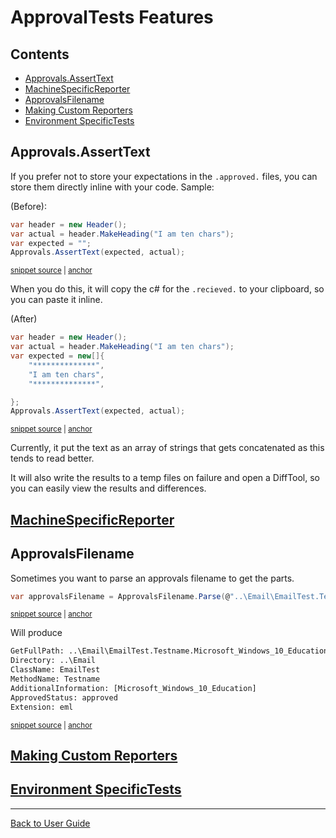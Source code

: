 <!--
GENERATED FILE - DO NOT EDIT
This file was generated by [MarkdownSnippets](https://github.com/SimonCropp/MarkdownSnippets).
Source File: /docs/ApprovalTests/mdsource/Features.source.md
To change this file edit the source file and then execute run_markdown.cmd.
-->

# ApprovalTests Features

<!-- toc -->
## Contents

  * [Approvals.AssertText](#approvalsasserttext)
  * [MachineSpecificReporter](#machinespecificreporter)
  * [ApprovalsFilename](#approvalsfilename)
  * [Making Custom Reporters](#making-custom-reporters)
  * [Environment SpecificTests](#environment-specifictests)<!-- endtoc -->

## Approvals.AssertText

If you prefer not to store your expectations in the `.approved.` files, you can store them directly inline with your code.
Sample:

(Before):

<!-- snippet: assert_text_before -->
<a id='snippet-assert_text_before'/></a>
```cs
var header = new Header();
var actual = header.MakeHeading("I am ten chars");
var expected = "";
Approvals.AssertText(expected, actual);
```
<sup><a href='/src/ApprovalTests.Tests/Reporters/InlineTextReporterTest.cs#L54-L59' title='File snippet `assert_text_before` was extracted from'>snippet source</a> | <a href='#snippet-assert_text_before' title='Navigate to start of snippet `assert_text_before`'>anchor</a></sup>
<!-- endsnippet -->

When you do this, it will copy the c# for the `.recieved.` to your clipboard, so you can paste it inline.

(After)
<!-- snippet: assert_text -->
<a id='snippet-assert_text'/></a>
```cs
var header = new Header();
var actual = header.MakeHeading("I am ten chars");
var expected = new[]{
    "**************",
    "I am ten chars",
    "**************",

};
Approvals.AssertText(expected, actual);
```
<sup><a href='/src/ApprovalTests.Tests/Reporters/InlineTextReporterTest.cs#L39-L49' title='File snippet `assert_text` was extracted from'>snippet source</a> | <a href='#snippet-assert_text' title='Navigate to start of snippet `assert_text`'>anchor</a></sup>
<!-- endsnippet -->


Currently, it put the text as an array of strings that gets concatenated as this tends to read better.

It will also write the results to a temp files on failure and open a DiffTool, so you can easily view the results and differences.


## [MachineSpecificReporter](EnvironmentSpecificTests.md#machinespecificreporter)


## ApprovalsFilename

Sometimes you want to parse an approvals filename to get the parts.

<!-- snippet: approvals_filename -->
<a id='snippet-approvals_filename'/></a>
```cs
var approvalsFilename = ApprovalsFilename.Parse(@"..\Email\EmailTest.Testname.Microsoft_Windows_10_Education.approved.eml");
```
<sup><a href='/src/ApprovalTests.Tests/Namer/ApprovalsFilenameTest.cs#L12-L14' title='File snippet `approvals_filename` was extracted from'>snippet source</a> | <a href='#snippet-approvals_filename' title='Navigate to start of snippet `approvals_filename`'>anchor</a></sup>
<!-- endsnippet -->

Will produce

<!-- snippet: ApprovalsFilenameTest.TestMachineSpecificName.approved.txt -->
<a id='snippet-ApprovalsFilenameTest.TestMachineSpecificName.approved.txt'/></a>
```txt
GetFullPath: ..\Email\EmailTest.Testname.Microsoft_Windows_10_Education.approved.eml
Directory: ..\Email
ClassName: EmailTest
MethodName: Testname
AdditionalInformation: [Microsoft_Windows_10_Education]
ApprovedStatus: approved
Extension: eml
```
<sup><a href='/src/ApprovalTests.Tests/Namer/ApprovalsFilenameTest.TestMachineSpecificName.approved.txt#L1-L7' title='File snippet `ApprovalsFilenameTest.TestMachineSpecificName.approved.txt` was extracted from'>snippet source</a> | <a href='#snippet-ApprovalsFilenameTest.TestMachineSpecificName.approved.txt' title='Navigate to start of snippet `ApprovalsFilenameTest.TestMachineSpecificName.approved.txt`'>anchor</a></sup>
<!-- endsnippet -->


## [Making Custom Reporters](Reporters.md##making-custom-reporters)


## [Environment SpecificTests](EnvironmentSpecificTests.md#environmentspecifictest)

---

[Back to User Guide](readme.md#top)
